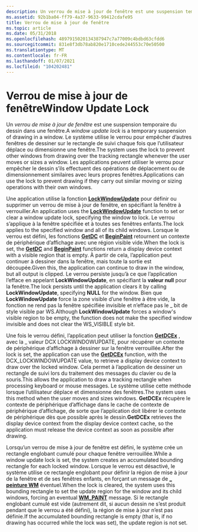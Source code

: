 ```yaml
---
description: Un verrou de mise à jour de fenêtre est une suspension temporaire du dessin dans une fenêtre.
ms.assetid: 92b1ba04-ff79-4a37-9633-99412cdafe95
title: Verrou de mise à jour de fenêtre
ms.topic: article
ms.date: 05/31/2018
ms.openlocfilehash: 4897915020134387947c7a77009c4bdbd63cfdd6
ms.sourcegitcommit: 831e8f3db78ab820e1710cede244553c70e50500
ms.translationtype: MT
ms.contentlocale: fr-FR
ms.lasthandoff: 01/07/2021
ms.locfileid: "104202481"
---
```

# <a name="window-update-lock"></a><span data-ttu-id="bb7c3-103">Verrou de mise à jour de fenêtre</span><span class="sxs-lookup"><span data-stu-id="bb7c3-103">Window Update Lock</span></span>

<span data-ttu-id="bb7c3-104">Un *verrou de mise à jour de fenêtre* est une suspension temporaire du dessin dans une fenêtre.</span><span class="sxs-lookup"><span data-stu-id="bb7c3-104">A *window update lock* is a temporary suspension of drawing in a window.</span></span> <span data-ttu-id="bb7c3-105">Le système utilise le verrou pour empêcher d’autres fenêtres de dessiner sur le rectangle de suivi chaque fois que l’utilisateur déplace ou dimensionne une fenêtre.</span><span class="sxs-lookup"><span data-stu-id="bb7c3-105">The system uses the lock to prevent other windows from drawing over the tracking rectangle whenever the user moves or sizes a window.</span></span> <span data-ttu-id="bb7c3-106">Les applications peuvent utiliser le verrou pour empêcher le dessin s’ils effectuent des opérations de déplacement ou de dimensionnement similaires avec leurs propres fenêtres.</span><span class="sxs-lookup"><span data-stu-id="bb7c3-106">Applications can use the lock to prevent drawing if they carry out similar moving or sizing operations with their own windows.</span></span>

<span data-ttu-id="bb7c3-107">Une application utilise la fonction [**LockWindowUpdate**](/windows/desktop/api/Winuser/nf-winuser-lockwindowupdate) pour définir ou supprimer un verrou de mise à jour de fenêtre, en spécifiant la fenêtre à verrouiller.</span><span class="sxs-lookup"><span data-stu-id="bb7c3-107">An application uses the [**LockWindowUpdate**](/windows/desktop/api/Winuser/nf-winuser-lockwindowupdate) function to set or clear a window update lock, specifying the window to lock.</span></span> <span data-ttu-id="bb7c3-108">Le verrou s’applique à la fenêtre spécifiée et à toutes ses fenêtres enfants.</span><span class="sxs-lookup"><span data-stu-id="bb7c3-108">The lock applies to the specified window and all of its child windows.</span></span> <span data-ttu-id="bb7c3-109">Lorsque le verrou est défini, les fonctions [**GetDC**](/windows/desktop/api/Winuser/nf-winuser-getdc) et [**BeginPaint**](/windows/desktop/api/Winuser/nf-winuser-beginpaint) retournent un contexte de périphérique d’affichage avec une région visible vide.</span><span class="sxs-lookup"><span data-stu-id="bb7c3-109">When the lock is set, the [**GetDC**](/windows/desktop/api/Winuser/nf-winuser-getdc) and [**BeginPaint**](/windows/desktop/api/Winuser/nf-winuser-beginpaint) functions return a display device context with a visible region that is empty.</span></span> <span data-ttu-id="bb7c3-110">À partir de cela, l’application peut continuer à dessiner dans la fenêtre, mais toute la sortie est découpée.</span><span class="sxs-lookup"><span data-stu-id="bb7c3-110">Given this, the application can continue to draw in the window, but all output is clipped.</span></span> <span data-ttu-id="bb7c3-111">Le verrou persiste jusqu’à ce que l’application l’efface en appelant **LockWindowUpdate**, en spécifiant la **valeur null** pour la fenêtre.</span><span class="sxs-lookup"><span data-stu-id="bb7c3-111">The lock persists until the application clears it by calling **LockWindowUpdate**, specifying **NULL** for the window.</span></span> <span data-ttu-id="bb7c3-112">Bien que **LockWindowUpdate** force la zone visible d’une fenêtre à être vide, la fonction ne rend pas la fenêtre spécifiée invisible et n’efface pas le \_ bit de style visible par WS.</span><span class="sxs-lookup"><span data-stu-id="bb7c3-112">Although **LockWindowUpdate** forces a window's visible region to be empty, the function does not make the specified window invisible and does not clear the WS\_VISIBLE style bit.</span></span>

<span data-ttu-id="bb7c3-113">Une fois le verrou défini, l’application peut utiliser la fonction [**GetDCEx**](/windows/desktop/api/Winuser/nf-winuser-getdcex) , avec la \_ valeur DCX LOCKWINDOWUPDATE, pour récupérer un contexte de périphérique d’affichage à dessiner sur la fenêtre verrouillée.</span><span class="sxs-lookup"><span data-stu-id="bb7c3-113">After the lock is set, the application can use the [**GetDCEx**](/windows/desktop/api/Winuser/nf-winuser-getdcex) function, with the DCX\_LOCKWINDOWUPDATE value, to retrieve a display device context to draw over the locked window.</span></span> <span data-ttu-id="bb7c3-114">Cela permet à l’application de dessiner un rectangle de suivi lors du traitement des messages du clavier ou de la souris.</span><span class="sxs-lookup"><span data-stu-id="bb7c3-114">This allows the application to draw a tracking rectangle when processing keyboard or mouse messages.</span></span> <span data-ttu-id="bb7c3-115">Le système utilise cette méthode lorsque l’utilisateur déplace et dimensionne des fenêtres.</span><span class="sxs-lookup"><span data-stu-id="bb7c3-115">The system uses this method when the user moves and sizes windows.</span></span> <span data-ttu-id="bb7c3-116">**GetDCEx** récupère le contexte de périphérique d’affichage dans le cache de contexte de périphérique d’affichage, de sorte que l’application doit libérer le contexte de périphérique dès que possible après le dessin.</span><span class="sxs-lookup"><span data-stu-id="bb7c3-116">**GetDCEx** retrieves the display device context from the display device context cache, so the application must release the device context as soon as possible after drawing.</span></span>

<span data-ttu-id="bb7c3-117">Lorsqu’un verrou de mise à jour de fenêtre est défini, le système crée un rectangle englobant cumulé pour chaque fenêtre verrouillée.</span><span class="sxs-lookup"><span data-stu-id="bb7c3-117">While a window update lock is set, the system creates an accumulated bounding rectangle for each locked window.</span></span> <span data-ttu-id="bb7c3-118">Lorsque le verrou est désactivé, le système utilise ce rectangle englobant pour définir la région de mise à jour de la fenêtre et de ses fenêtres enfants, en forçant un message de [**\_ peinture WM**](wm-paint.md) éventuel.</span><span class="sxs-lookup"><span data-stu-id="bb7c3-118">When the lock is cleared, the system uses this bounding rectangle to set the update region for the window and its child windows, forcing an eventual [**WM\_PAINT**](wm-paint.md) message.</span></span> <span data-ttu-id="bb7c3-119">Si le rectangle englobant cumulé est vide (autrement dit, si aucun dessin ne s’est produit pendant que le verrou a été défini), la région de mise à jour n’est pas définie.</span><span class="sxs-lookup"><span data-stu-id="bb7c3-119">If the accumulated bounding rectangle is empty (that is, if no drawing has occurred while the lock was set), the update region is not set.</span></span>

 

 



